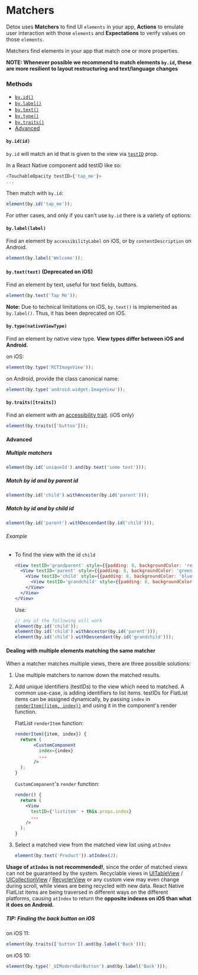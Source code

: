 # Matchers

Detox uses **Matchers** to find UI `elements` in your app, **Actions** to emulate user interaction with those `elements` and **Expectations** to verify values on those `elements`.


Matchers find elements in your app that match one or more properties.

**NOTE: Whenever possible we recommend to match elements `by.id`, these are more resilient to layout restructuring and text/language changes**

### Methods

- [`by.id()`](#byidid)
- [`by.label()`](#bylabellabel)
- [`by.text()`](#bytexttext)
- [`by.type()`](#bytypenativeviewtype)
- [`by.traits()`](#bytraitstraits)
- [Advanced](#advanced)


#### `by.id(id)`
`by.id` will match an id that is given to the view via [`testID`](https://facebook.github.io/react-native/docs/view.html#testid) prop.

In a React Native component add testID like so:

```js
<TouchableOpacity testID={'tap_me'}>
...
```

Then match with `by.id`:

```js
element(by.id('tap_me'));
```


For other cases, and only if you can't use `by.id` there is a variety of options:

#### `by.label(label)`
Find an element by `accessibilityLabel` on iOS, or by `contentDescription` on Android.

```js
element(by.label('Welcome'));
```

#### `by.text(text)` (**Deprecated on iOS**)
Find an element by text, useful for text fields, buttons.

```js
element(by.text('Tap Me'));
```

**Note:** Due to technical limitations on iOS, `by.text()` is implemented as `by.label()`. Thus, it has been deprecated on iOS.

#### `by.type(nativeViewType)`
Find an element by native view type. **View types differ between iOS and Android.**

on iOS:

```js
element(by.type('RCTImageView'));
```

on Android, provide the class canonical name:

```js
element(by.type('android.widget.ImageView'));
```

#### `by.traits([traits])`
Find an element with an [accessibility trait](https://developer.apple.com/documentation/uikit/accessibility/uiaccessibility/accessibility_traits). (iOS only)

```js
element(by.traits(['button']));
```

#### Advanced
##### Multiple matchers

```js
element(by.id('uniqueId').and(by.text('some text')));
```

##### Match by id and by parent id

```js
element(by.id('child').withAncestor(by.id('parent')));
```
##### Match by id and by child id

```js
element(by.id('parent').withDescendant(by.id('child')));
```

###### Example
- To find the view with the id `child`  

	```jsx 
	<View testID='grandparent' style={{padding: 8, backgroundColor: 'red', marginBottom: 10}}>
	  <View testID='parent' style={{padding: 8, backgroundColor: 'green'}}>
	    <View testID='child' style={{padding: 8, backgroundColor: 'blue'}}>
	      <View testID='grandchild' style={{padding: 8, backgroundColor: 'purple'}} />
	    </View>
	  </View>
	</View>
	```
	
	Use: 
	
	```js
	// any of the following will work
	element(by.id('child'));
	element(by.id('child').withAncestor(by.id('parent')));
	element(by.id('child').withDescendant(by.id('grandchild')));
	```

#### Dealing with multiple elements matching the same matcher
When a matcher matches multiple views, there are three possible solutions:

1. Use multiple matchers to narrow down the matched results.
2. Add unique identifiers (testIDs) to the view which need to matched.
A common use-case, is adding identifiers to list items. testIDs for FlatList items can be assigned dynamically, by passing `index` in [`renderItem({item, index})`](https://facebook.github.io/react-native/docs/flatlist.html#renderitem) and using it in the component's render function.      

	FlatList `renderItem` function:
	
	```jsx
	renderItem({item, index}) {
	  return (
	       <CustomComponent
	         index={index}
	         ...
	       />
	  );
	}
	```
	`CustomComponent`'s `render` function:

	```jsx
	render() {
	  return (
	    <View
	      testID={'listitem' + this.props.index}
	      ...
	    />
	  );
	}
	```
3. Select a matched view from the matched view list using `atIndex`

	```js
	element(by.text('Product')).atIndex(2);
	```
**Usage of `atIndex` is not recommended!**, since the order of matched views can not be guaranteed by the system. Recyclable views in [UITableView](https://developer.apple.com/documentation/uikit/uitableview) / [UICollectionView](https://developer.apple.com/documentation/uikit/uicollectionview) / [RecyclerView](https://developer.android.com/guide/topics/ui/layout/recyclerview) or any custom view may even change during scroll, while views are being recycled with new data. 
	React Native FlatList items are being traversed in different ways on the different platforms, causing `atIndex` to return the **opposite indexes on iOS than what it does on Android.**


##### TIP: Finding the back button on iOS 

on iOS 11:

```js
element(by.traits(['button']).and(by.label('Back')));
```

on iOS 10:

```js
element(by.type('_UIModernBarButton').and(by.label('Back')));
```
